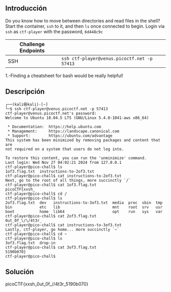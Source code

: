 ## Introducción
Do you know how to move between directories and read files in the shell? Start the container, `ssh` to it, and then `ls` once connected to begin. Login via `ssh` as `ctf-player` with the password, `6d448c9c`

| Challenge Endpoints |                                             |
| ------------------- | ------------------------------------------- |
| SSH                 | `ssh ctf-player@venus.picoctf.net -p 57413` |
1.-Finding a cheatsheet for bash would be really helpful!
## Descripción
```
┌──(kali㉿kali)-[~]
└─$ ssh ctf-player@venus.picoctf.net -p 57413
ctf-player@venus.picoctf.net's password: 
Welcome to Ubuntu 18.04.5 LTS (GNU/Linux 5.4.0-1041-aws x86_64)

 * Documentation:  https://help.ubuntu.com
 * Management:     https://landscape.canonical.com
 * Support:        https://ubuntu.com/advantage
This system has been minimized by removing packages and content that are
not required on a system that users do not log into.

To restore this content, you can run the 'unminimize' command.
Last login: Wed Nov 27 04:02:21 2024 from 127.0.0.1
ctf-player@pico-chall$ ls
1of3.flag.txt  instructions-to-2of3.txt
ctf-player@pico-chall$ cat instructions-to-2of3.txt
Next, go to the root of all things, more succinctly `/`
ctf-player@pico-chall$ cat 1of3.flag.txt
picoCTF{xxsh_
ctf-player@pico-chall$ cd /
ctf-player@pico-chall$ ls
2of3.flag.txt  dev   instructions-to-3of3.txt  media  proc  sbin  tmp
bin            etc   lib                       mnt    root  srv   usr
boot           home  lib64                     opt    run   sys   var
ctf-player@pico-chall$ cat 2of3.flag.txt
0ut_0f_\/\/4t3r_
ctf-player@pico-chall$ cat instructions-to-3of3.txt
Lastly, ctf-player, go home... more succinctly `~`
ctf-player@pico-chall$ cd ~
ctf-player@pico-chall$ ls
3of3.flag.txt  drop-in
ctf-player@pico-chall$ cat 3of3.flag.txt
5190b070}
ctf-player@pico-chall$ 

```
## Solución 
picoCTF{xxsh_0ut_0f_\/\/4t3r_5190b070}